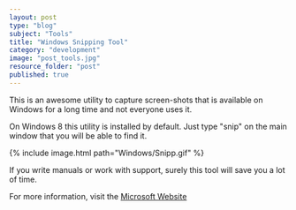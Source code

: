 ```yaml
---
layout: post
type: "blog"
subject: "Tools"
title: "Windows Snipping Tool"
category: "development"
image: "post_tools.jpg"
resource_folder: "post"
published: true
---
```


This is an awesome utility to capture screen-shots that is available on Windows for a long time and not everyone uses it.

On Windows 8 this utility is installed by default. Just type "snip" on the main window that you will be able to find it.


{% include image.html path="Windows/Snipp.gif" %}



If you write manuals or work with support, surely this tool will save you a lot of time.

For more information, visit the [Microsoft Website](http://windows.microsoft.com/en-us/windows-vista/use-snipping-tool-to-capture-screen-shots)

